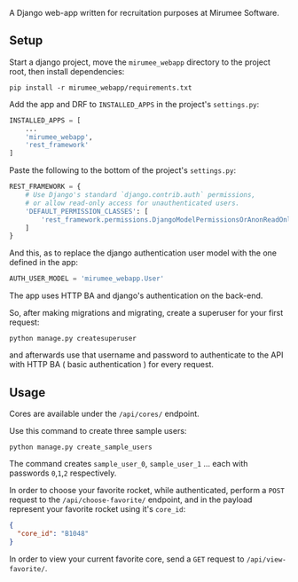 A Django web-app written for recruitation purposes at Mirumee Software.

## Setup
Start a django project, move the `mirumee_webapp` directory to the project root, then install dependencies:
```shell
pip install -r mirumee_webapp/requirements.txt
```
Add the app and DRF to `INSTALLED_APPS` in the project's ``settings.py``:
```python
INSTALLED_APPS = [
    ...
    'mirumee_webapp',
    'rest_framework'
]
```
Paste the following to the bottom of the project's `settings.py`:
```python
REST_FRAMEWORK = {
    # Use Django's standard `django.contrib.auth` permissions,
    # or allow read-only access for unauthenticated users.
    'DEFAULT_PERMISSION_CLASSES': [
        'rest_framework.permissions.DjangoModelPermissionsOrAnonReadOnly'
    ]
}
```
And this, as to replace the django authentication user model with the one defined in the app:
```python
AUTH_USER_MODEL = 'mirumee_webapp.User'
```
The app uses HTTP BA and django's authentication on the back-end.

So, after making migrations and migrating, create a superuser for your first request:
```shell
python manage.py createsuperuser
```
and afterwards use that username and password to authenticate to the API with HTTP BA ( basic authentication ) for every
request.
## Usage
Cores are available under the `/api/cores/` endpoint. 

Use this command to create three sample users:
```shell
python manage.py create_sample_users
```
The command creates `sample_user_0`, `sample_user_1` ... each with passwords `0`,`1`,`2` respectively.

In order to choose your favorite rocket, while authenticated, perform a `POST` request to the `/api/choose-favorite/` endpoint, and in the
payload represent your favorite rocket using it's `core_id`:
```json
{
  "core_id": "B1048"
}
```

In order to view your current favorite core, send a `GET` request to `/api/view-favorite/`.